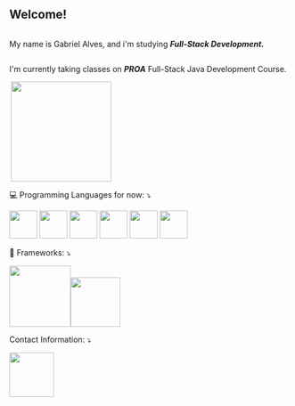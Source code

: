 
## Welcome!
<html>
  <head>
  </head>
  <body>
<!--  STATS   -->
    <div style="display:flex;flex-wrap:wrap">
      <p>My name is Gabriel Alves, and i'm studying <b><i>Full-Stack Development.</i></b></p>
      <p align="left">I'm currently taking classes on <b><i>PROA</b></i> Full-Stack Java Development Course.</p>
      <a href="https://github.com/4lvesgabriel">
      <img align="right" height="180em" src="https://github-readme-stats.vercel.app/api?username=4lvesgabriel&show_icons=true&theme=blue-green&include_all_commits=true&count_private=true"/>
      </a>
    </div>
<!--  Programming Languages & Frameworks  -->
    <div align="justify" style="display: inline_block">
      <p>💻 Programming Languages for now: ⤵️</p>
      <img width="50px" src="https://cdn.jsdelivr.net/gh/devicons/devicon/icons/html5/html5-original.svg"/>
      <img width="50px" src="https://cdn.jsdelivr.net/gh/devicons/devicon/icons/css3/css3-original.svg"/>
      <img width="50px" src="https://cdn.jsdelivr.net/gh/devicons/devicon/icons/javascript/javascript-original.svg"/>
      <img width="50px" src="https://cdn.jsdelivr.net/gh/devicons/devicon/icons/jquery/jquery-original.svg"/>
      <img width="50px" src="https://cdn.jsdelivr.net/gh/devicons/devicon/icons/python/python-original.svg"/>
      <img width="50px" src="https://cdn.jsdelivr.net/gh/devicons/devicon/icons/mysql/mysql-plain-wordmark.svg"/>
      <p>💾 Frameworks: ⤵️</p>
      <img width="110em" src="https://img.shields.io/badge/Bootstrap-563D7C?style=for-the-badge&logo=bootstrap&logoColor=white"/><img width="89em" src="https://img.shields.io/badge/Django-092E20?style=for-the-badge&logo=django&logoColor=green"/>
      <p>Contact Information: ⤵️</p>
      <a href="mailto:g.alvesgabriel27@gmail.com">
      <img width="80em" src="https://img.shields.io/badge/Gmail-D14836?style=for-the-badge&logo=gmail&logoColor=white"/>
      </a>
    </div>
  </body>
</html>
